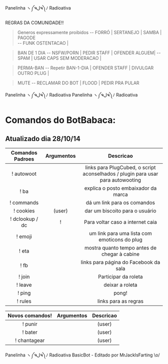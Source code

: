 Panelinha ヽ༼ຈلຈ༽ﾉ  Radioativa

REGRAS DA COMUNIDADE!! 

>Generos expressamente proibidos
-- FORRÓ | SERTANEJO | SAMBA | PAGODE  
-- FUNK OSTENTACAO | 
 
>BAN DE 1 DIA
-- NSFW/PORN  | PEDIR STAFF | OFENDER ALGUEM|
-- SPAM | USAR CAPS SEM MODERACAO |

>PERMA-BAN
-- Repetir BAN-1-DIA | OFENDER STAFF | DIVULGAR OUTRO PLUG |

>MUTE
-- RECLAMAR DO BOT | FLOOD | PEDIR PRA PULAR

Panelinha ヽ༼ຈلຈ༽ﾉ  Radioativa
Panelinha ヽ༼ຈلຈ༽ﾉ  Radioativa

Comandos do BotBabaca:
=========
Atualizado dia 28/10/14
----

|Comandos Padroes | Argumentos |  Descricao |
|:------:|:---------:|:--------------------------------------:|
|! autowoot | | links para PlugCubed, o script aconselhados / plugin para usar para autowooting |
|! ba | | explica o posto embaixador da marca |
|! commands | | dá um link para os comandos |
|! cookies | (user) | dar um biscoito para o usuário |
|! dclookup / dc |! | Para voltar caso a internet caia|
|! emoji | | um link para uma lista com emoticons do plug|
|! eta | | mostra quanto tempo antes de chegar à cabine |
|! fb | | links para página do Facebook da sala|
|! join | | Participar da roleta|
|! leave | | deixar a roleta |
|! ping | | pong! |
|! rules | | links para as regras |

|Novos comandos! | Argumentos |  Descricao |
|:------:|:---------:|:--------------------------------------:|
|! punir | | (user)| Pune o usuário |
|! bater | |(user) |bate no usuário |
|! chantagear | |(user)| chantagea o usuário |


Panelinha ヽ༼ຈلຈ༽ﾉ  Radioativa
BasicBot - Editado por MrJackIsFarting \o/
